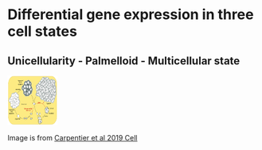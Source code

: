 # Differential gene expression in three cell states

## Unicellularity - Palmelloid - Multicellular state <br>

<img src="/social_stress.png" width="100" height="100" />

Image is from [Carpentier et al 2019 Cell](https://pubmed.ncbi.nlm.nih.gov/31652831/)